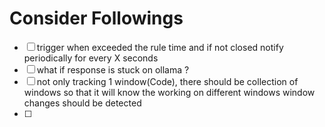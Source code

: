 # Consider Followings

- [ ] trigger when exceeded the rule time and if not closed notify periodically for every X seconds
- [ ] what if response is stuck on ollama ?
- [ ] not only tracking 1 window(Code), there should be collection of windows so that it will know the working on different windows
    window changes should be detected
- [ ] 
    